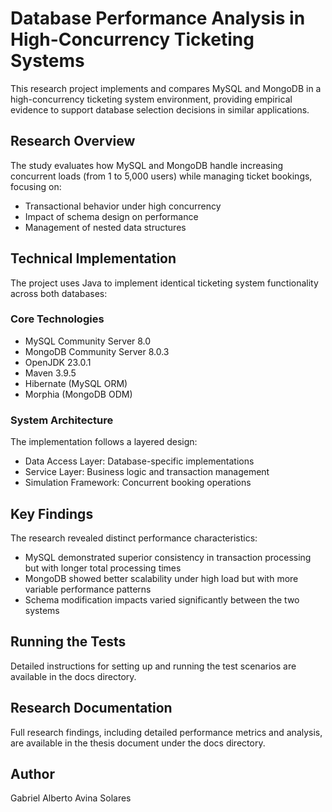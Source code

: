 
# Database Performance Analysis in High-Concurrency Ticketing Systems

This research project implements and compares MySQL and MongoDB in a high-concurrency ticketing system environment, providing empirical evidence to support database selection decisions in similar applications.

## Research Overview

The study evaluates how MySQL and MongoDB handle increasing concurrent loads (from 1 to 5,000 users) while managing ticket bookings, focusing on:
- Transactional behavior under high concurrency
- Impact of schema design on performance
- Management of nested data structures

## Technical Implementation

The project uses Java to implement identical ticketing system functionality across both databases:

### Core Technologies
- MySQL Community Server 8.0
- MongoDB Community Server 8.0.3
- OpenJDK 23.0.1
- Maven 3.9.5
- Hibernate (MySQL ORM)
- Morphia (MongoDB ODM)

### System Architecture
The implementation follows a layered design:
- Data Access Layer: Database-specific implementations
- Service Layer: Business logic and transaction management
- Simulation Framework: Concurrent booking operations

## Key Findings

The research revealed distinct performance characteristics:
- MySQL demonstrated superior consistency in transaction processing but with longer total processing times
- MongoDB showed better scalability under high load but with more variable performance patterns
- Schema modification impacts varied significantly between the two systems

## Running the Tests

Detailed instructions for setting up and running the test scenarios are available in the docs directory.

## Research Documentation

Full research findings, including detailed performance metrics and analysis, are available in the thesis document under the docs directory.

## Author
Gabriel Alberto Avina Solares

